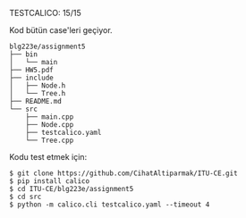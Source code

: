 TESTCALICO: 15/15

Kod bütün case'leri geçiyor. 

```
blg223e/assignment5
├── bin
│   └── main
├── HW5.pdf
├── include
│   ├── Node.h
│   └── Tree.h
├── README.md
└── src
    ├── main.cpp
    ├── Node.cpp
    ├── testcalico.yaml
    └── Tree.cpp

```

Kodu test etmek için:

```shell
$ git clone https://github.com/CihatAltiparmak/ITU-CE.git
$ pip install calico
$ cd ITU-CE/blg223e/assignment5
$ cd src
$ python -m calico.cli testcalico.yaml --timeout 4
```
